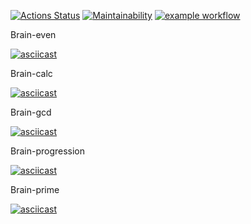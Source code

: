 [![Actions Status](https://github.com/msaprog/frontend-project-lvl1/workflows/hexlet-check/badge.svg)](https://github.com/msaprog/frontend-project-lvl1/actions)
[![Maintainability](https://api.codeclimate.com/v1/badges/a99a88d28ad37a79dbf6/maintainability)](https://codeclimate.com/github/codeclimate/codeclimate/maintainability)
[![example workflow](https://github.com/msaprog/frontend-project-lvl1/actions/workflows/github-actions.yml/badge.svg)](https://github.com/msaprog/frontend-project-lvl1/actions/workflows/github-actions.yml)

Brain-even

[![asciicast](https://asciinema.org/a/KI8Q3he3L7pS2MhFctpNTGOfy.svg)](https://asciinema.org/a/KI8Q3he3L7pS2MhFctpNTGOfy)

Brain-calc

[![asciicast](https://asciinema.org/a/b8BdE5o65uQcjB3vDTvOpEIQ7.svg)](https://asciinema.org/a/b8BdE5o65uQcjB3vDTvOpEIQ7)

Brain-gcd

[![asciicast](https://asciinema.org/a/5j3FDDQ7Arhx7O2rEI6mgY500.svg)](https://asciinema.org/a/5j3FDDQ7Arhx7O2rEI6mgY500)

Brain-progression

[![asciicast](https://asciinema.org/a/iUbne72zOoNDt4ERwpozdczpi.svg)](https://asciinema.org/a/iUbne72zOoNDt4ERwpozdczpi)

Brain-prime

[![asciicast](https://asciinema.org/a/2xI3Mzz5XOIsfClyiGG8Nuzmq.svg)](https://asciinema.org/a/2xI3Mzz5XOIsfClyiGG8Nuzmq)

